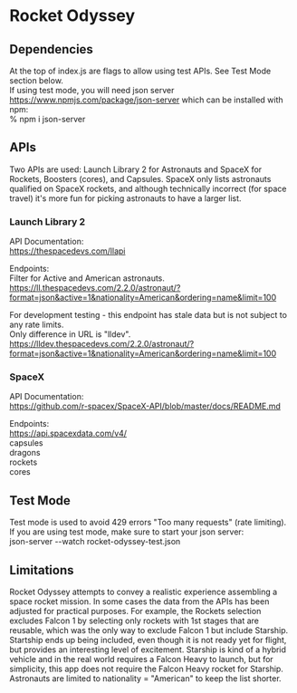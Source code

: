 # Rocket Odyssey

## Dependencies
At the top of index.js are flags to allow using test APIs. See Test Mode section below.<br>
If using test mode, you will need json server https://www.npmjs.com/package/json-server 
which can be installed with npm:<br>
% npm i json-server

## APIs
Two APIs are used: Launch Library 2 for Astronauts and SpaceX for Rockets, Boosters (cores), and Capsules.  SpaceX only lists astronauts qualified on SpaceX rockets, and although technically incorrect (for space travel) it's more fun for picking astronauts to have a larger list. 

### Launch Library 2   
API Documentation:<br>
https://thespacedevs.com/llapi

Endpoints:<br>
Filter for Active and American astronauts.<br>
https://ll.thespacedevs.com/2.2.0/astronaut/?format=json&active=1&nationality=American&ordering=name&limit=100

For development testing - this endpoint has stale data but is not subject to any rate limits.<br>
Only difference in URL is "lldev".<br>
https://lldev.thespacedevs.com/2.2.0/astronaut/?format=json&active=1&nationality=American&ordering=name&limit=100

### SpaceX
API Documentation:<br>
https://github.com/r-spacex/SpaceX-API/blob/master/docs/README.md

Endpoints:<br>
https://api.spacexdata.com/v4/<br>
  capsules<br>
  dragons<br>
  rockets<br>
  cores<br>

## Test Mode
Test mode is used to avoid 429 errors "Too many requests" (rate limiting).<br>
If you are using test mode, make sure to start your json server:<br>
json-server --watch rocket-odyssey-test.json

## Limitations
Rocket Odyssey attempts to convey a realistic experience assembling a space rocket mission. In some cases the data from the APIs has been adjusted for practical purposes. For example, the Rockets selection excludes Falcon 1 by selecting only rockets with 1st stages that are reusable, which was the only way to exclude Falcon 1 but include Starship. Startship ends up being included, even though it is not ready yet for flight, but provides an interesting level of excitement. Starship is kind of a hybrid vehicle and in the real world requires a Falcon Heavy to launch, but for simplicity, this app does not require the Falcon Heavy rocket for Starship. Astronauts are limited to nationality = "American" to keep the list shorter.

